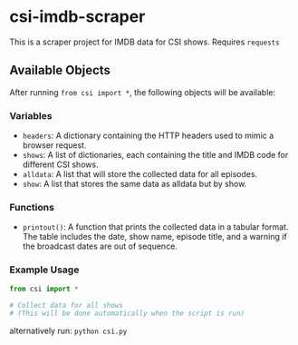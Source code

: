 # csi-imdb-scraper

This is a scraper project for IMDB data for CSI shows. Requires ```requests```

## Available Objects

After running `from csi import *`, the following objects will be available:

### Variables

- `headers`: A dictionary containing the HTTP headers used to mimic a browser request.
- `shows`: A list of dictionaries, each containing the title and IMDB code for different CSI shows.
- `alldata`: A list that will store the collected data for all episodes.
- `show`: A list that stores the same data as alldata but by show.

### Functions

- `printout()`: A function that prints the collected data in a tabular format. The table includes the date, show name, episode title, and a warning if the broadcast dates are out of sequence.

### Example Usage

```python
from csi import *

# Collect data for all shows
# (This will be done automatically when the script is run)
```

alternatively run: ```python csi.py```
